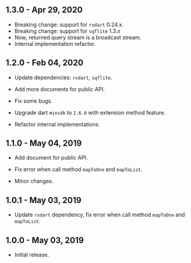 ## 1.3.0 - Apr 29, 2020

*   Breaking change: support for `rxdart` 0.24.x.
*   Breaking change: support for `sqflite` 1.3.x
*   Now, returned query stream is a broadcast stream.
*   Internal implementation refactor.

## 1.2.0 - Feb 04, 2020

*   Update dependencies: `rxdart`, `sqflite`.

*   Add more documents for public API.

*   Fix some bugs.

*   Upgrade dart `minsdk` to `2.6.0` with extension method feature.

*   Refactor internal implementations.

## 1.1.0 - May 04, 2019

*   Add document for public API.

*   Fix error when call method `mapToOne` and `mapToList`.

*   Minor changes.

## 1.0.1 - May 03, 2019

*   Update `rxdart` dependency, fix error when call method `mapToOne` and `mapToList`.

## 1.0.0 - May 03, 2019

*   Initial release.
